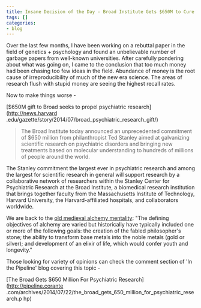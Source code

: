 ```yaml
---
title: Insane Decision of the Day - Broad Institute Gets $650M to Cure Insanity !!
tags: []
categories:
- blog
---
```

Over the last few months, I have been working on a rebuttal paper in the field
of genetics + psychology and found an unbelievable number of garbage papers
from well-known universities. After carefully pondering about what was going
on, I came to the conclusion that too much money had been chasing too few
ideas in the field. Abundance of money is the root cause of irreproducibility
of much of the new era science. The areas of research flush with stupid money
are seeing the highest recall rates.
<!--more-->

Now to make things worse -

[$650M gift to Broad seeks to propel psychiatric research](http://news.harvard
.edu/gazette/story/2014/07/broad_psychiatric_research_gift/)

> The Broad Institute today announced an unprecedented commitment of $650
million from philanthropist Ted Stanley aimed at galvanizing scientific
research on psychiatric disorders and bringing new treatments based on
molecular understanding to hundreds of millions of people around the world.

The Stanley commitment the largest ever in psychiatric research and among the
largest for scientific research in general will support research by a
collaborative network of researchers within the Stanley Center for Psychiatric
Research at the Broad Institute, a biomedical research institution that brings
together faculty from the Massachusetts Institute of Technology, Harvard
University, the Harvard-affiliated hospitals, and collaborators worldwide.

We are back to the [old medieval alchemy
mentality](http://en.wikipedia.org/wiki/Alchemy): "The defining objectives of
alchemy are varied but historically have typically included one or more of the
following goals: the creation of the fabled philosopher's stone; the ability
to transform base metals into the noble metals (gold or silver); and
development of an elixir of life, which would confer youth and longevity."

Those looking for variety of opinions can check the comment section of 'In the
Pipeline' blog covering this topic -

[The Broad Gets $650 Million For Psychiatric Research](http://pipeline.corante
.com/archives/2014/07/22/the_broad_gets_650_million_for_psychiatric_research.p
hp)

